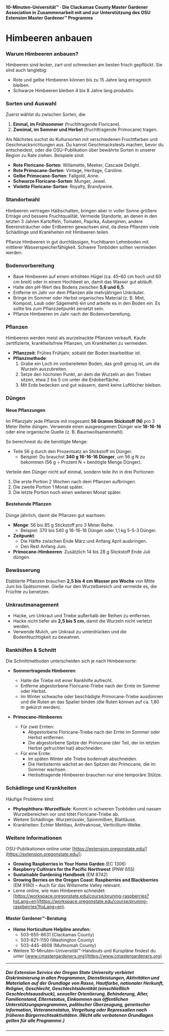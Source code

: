 #### 10-Minuten-Universität™ · Die Clackamas County Master Gardener Association in Zusammenarbeit mit und zur Unterstützung des OSU Extension Master Gardener™ Programms

# Himbeeren anbauen

### Warum Himbeeren anbauen?
Himbeeren sind lecker, zart und schmecken am besten frisch gepflückt. Sie sind auch langlebig:
- Rote und gelbe Himbeeren können bis zu 15 Jahre lang ertragreich bleiben.
- Schwarze Himbeeren bleiben 4 bis 8 Jahre lang produktiv.

### Sorten und Auswahl
Zuerst wählst du zwischen Sorten, die:
1. **Einmal, im Frühsommer** (fruchttragende Floricane).
2. **Zweimal, im Sommer und Herbst** (fruchttragende Primocane) tragen.

Als Nächstes suchst du Kultursorten mit verschiedenen Fruchtfarben und Geschmacksrichtungen aus. Du kannst Geschmackstests machen, bevor du entscheidest, oder die OSU-Publikation über bewährte Sorten in unserer Region zu Rate ziehen. Beispiele sind:
- **Rote Floricane-Sorten**: Willamette, Meeker, Cascade Delight.
- **Rote Primocane-Sorten**: Vintage, Heritage, Caroline.
- **Gelbe Primocane-Sorten**: Fallgold, Anne.
- **Schwarze Floricane-Sorten**: Munger, Jewel.
- **Violette Floricane-Sorten**: Royalty, Brandywine.

### Standortwahl
Himbeeren vertragen Halbschatten, bringen aber in voller Sonne größere Erträge und bessere Fruchtqualität. Vermeide Standorte, an denen in den letzten 3 Jahren Kartoffeln, Tomaten, Paprika, Auberginen, andere Beerensträucher oder Erdbeeren gewachsen sind, da diese Pflanzen viele Schädlinge und Krankheiten mit Himbeeren teilen.

Pflanze Himbeeren in gut durchlässigen, fruchtbaren Lehmboden mit mittlerer Wasserspeicherfähigkeit. Schwere Tonböden sollten vermieden werden.

### Bodenvorbereitung
- Baue Himbeeren auf einem erhöhten Hügel (ca. 45–60 cm hoch und 60 cm breit) oder in einem Hochbeet an, damit das Wasser gut abläuft.
- Halte den pH-Wert des Bodens zwischen **5,6 und 6,5**.
- Entferne im Jahr vor dem Pflanzen alle mehrjährigen Unkräuter.
- Bringe im Sommer oder Herbst organisches Material (z. B. Mist, Kompost, Laub oder Sägemehl) ein und arbeite es in den Boden ein. Es sollte bis zum Pflanzzeitpunkt zersetzt sein.
- Pflanze Himbeeren im Jahr nach der Bodenvorbereitung.

### Pflanzen
Himbeeren werden meist als wurzelnackte Pflanzen verkauft. Kaufe zertifizierte, krankheitsfreie Pflanzen, um Krankheiten zu vermeiden.

- **Pflanzzeit**: Frühes Frühjahr, sobald der Boden bearbeitbar ist.
- **Pflanzmethode**:
  1. Grabe ein Loch im vorbereiteten Boden, das groß genug ist, um die Wurzeln auszubreiten.
  2. Setze den höchsten Punkt, an dem die Wurzeln an den Trieben sitzen, etwa 2 bis 5 cm unter die Erdoberfläche.
  3. Mit Erde bedecken und gut wässern, damit keine Luftlöcher bleiben.

### Düngen

#### Neue Pflanzungen
Im Pflanzjahr jede Pflanze mit insgesamt **56 Gramm Stickstoff (N)** pro 3 Meter Reihe düngen. Verwende einen ausgewogenen Dünger wie **16-16-16** oder eine organische Quelle (z. B. Baumwollsamenmehl).

So berechnest du die benötigte Menge:
- Teile 56 g durch den Prozentsatz an Stickstoff im Dünger.
  - Beispiel: Du brauchst **340 g 16-16-16 Dünger**, um 56 g N zu bekommen (56 g ÷ Prozent N = benötigte Menge Dünger).

Verteile den Dünger nicht auf einmal, sondern teile ihn in drei Portionen:
1. Die erste Portion 2 Wochen nach dem Pflanzen aufbringen.
2. Die zweite Portion 1 Monat später.
3. Die letzte Portion noch einen weiteren Monat später.

#### Bestehende Pflanzen
Dünge jährlich, damit die Pflanzen gut wachsen:
- **Menge**: 56 bis 85 g Stickstoff pro 3 Meter Reihe.
  - Beispiel: 370 bis 540 g 16-16-16 Dünger oder 1,1 kg 5-5-3 Dünger.
- **Zeitpunkt**:
  - Die Hälfte zwischen Ende März und Anfang April ausbringen.
  - Den Rest Anfang Juni.
- **Primocane-Himbeeren**: Zusätzlich 14 bis 28 g Stickstoff Ende Juli düngen.

### Bewässerung
Etablierte Pflanzen brauchen **2,5 bis 4 cm Wasser pro Woche** von Mitte Juni bis Spätsommer. Gieße nur den Wurzelbereich und vermeide es, die Früchte zu benetzen.

### Unkrautmanagement
- Hacke, um Unkraut und Triebe außerhalb der Reihen zu entfernen.
- Hacke nicht tiefer als **2,5 bis 5 cm**, damit die Wurzeln nicht verletzt werden.
- Verwende Mulch, um Unkraut zu unterdrücken und die Bodenfeuchtigkeit zu bewahren.

### Rankhilfen & Schnitt
Die Schnittmethoden unterscheiden sich je nach Himbeersorte:

- **Sommertragende Himbeeren**:
  - Halte die Triebe mit einer Rankhilfe aufrecht.
  - Entferne abgestorbene Floricane-Triebe nach der Ernte im Sommer oder Herbst.
  - Im Winter schwache oder beschädigte Primocane-Triebe ausdünnen und die Ruten an das Spalier binden (die Ruten können auf ca. 1,80 m gekürzt werden).

- **Primocane-Himbeeren**:
  - Für zwei Ernten:
    - Abgestorbene Floricane-Triebe nach der Ernte im Sommer oder Herbst entfernen.
    - Die abgestorbene Spitze der Primocane (der Teil, der im letzten Herbst gefruchtet hat) abschneiden.
  - Für eine Ernte:
    - Im späten Winter alle Triebe bodennah abschneiden.
    - Die Herbsternte wächst an den Spitzen der Primocane, die im Sommer wachsen.
    - Herbsttragende Himbeeren brauchen nur eine temporäre Stütze.

### Schädlinge und Krankheiten
Häufige Probleme sind:
- **Phytophthora-Wurzelfäule**: Kommt in schweren Tonböden und nassen Wurzelbereichen vor und tötet Floricane-Triebe ab.
- Weitere Schädlinge: Wurzelrüssler, Spinnmilben, Blattläuse.
- Krankheiten: Echter Mehltau, Anthraknose, Verticillium-Welke.

### Weitere Informationen
OSU-Publikationen online unter [https://extension.oregonstate.edu/](https://extension.oregonstate.edu/):
- **Growing Raspberries in Your Home Garden** (EC 1306)
- **Raspberry Cultivars for the Pacific Northwest** (PNW 655)
- **Sustainable Gardening Handbook** (EM 8742)
- **Growing Berries on the Oregon Coast: Raspberries and Blackberries** (EM 9180) – Auch für das Willamette Valley relevant.
- Lerne online, wie man Himbeeren schneidet: [https://workspace.oregonstate.edu/course/pruning-raspberries?hsLang=en](https://workspace.oregonstate.edu/course/pruning-raspberries?hsLang=en).

#### Master Gardener™-Beratung
- **Home Horticulture Helpline anrufen:**
  - 503-655-8631 (Clackamas County)
  - 503-821-1150 (Washington County)
  - 503-445-4608 (Multnomah County)
- Weitere 10-Minuten-Universität™-Handouts und Kurspläne findest du unter [www.cmastergardeners.org](https://www.cmastergardeners.org)

---

##### Der Extension Service der Oregon State University verbietet Diskriminierung in allen Programmen, Dienstleistungen, Aktivitäten und Materialien auf der Grundlage von Rasse, Hautfarbe, nationaler Herkunft, Religion, Geschlecht, Geschlechtsidentität (einschließlich Geschlechtsausdruck), sexueller Orientierung, Behinderung, Alter, Familienstand, Elternstatus, Einkommen aus öffentlichen Unterstützungsprogrammen, politischer Überzeugung, genetischer Information, Veteranenstatus, Vergeltung oder Repressalien nach früheren Bürgerrechtsaktivitäten. (Nicht alle verbotenen Grundlagen gelten für alle Programme.)
---